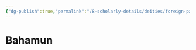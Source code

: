 ```yaml
---
{"dg-publish":true,"permalink":"/8-scholarly-details/deities/foreign-pantheons/the-sacred-dragons/bahamun/","noteIcon":""}
---
```


# Bahamun
